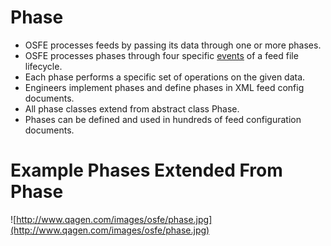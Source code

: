 # Phase #

  * OSFE processes feeds by passing its data through one or more phases.
  * OSFE processes phases through four specific [events](http://code.google.com/p/open-source-feed-engine/wiki/PhaseEvents) of a feed file lifecycle.
  * Each phase performs a specific set of operations on the given data.
  * Engineers implement phases and define phases in XML feed config documents.
  * All phase classes extend from abstract class Phase.
  * Phases can be defined and used in hundreds of feed configuration documents.

# Example Phases Extended From Phase #

![http://www.qagen.com/images/osfe/phase.jpg](http://www.qagen.com/images/osfe/phase.jpg)